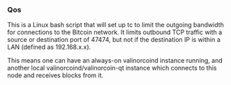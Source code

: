 ### Qos ###

This is a Linux bash script that will set up tc to limit the outgoing bandwidth for connections to the Bitcoin network. It limits outbound TCP traffic with a source or destination port of 47474, but not if the destination IP is within a LAN (defined as 192.168.x.x).

This means one can have an always-on valinorcoind instance running, and another local valinorcoind/valinorcoin-qt instance which connects to this node and receives blocks from it.
